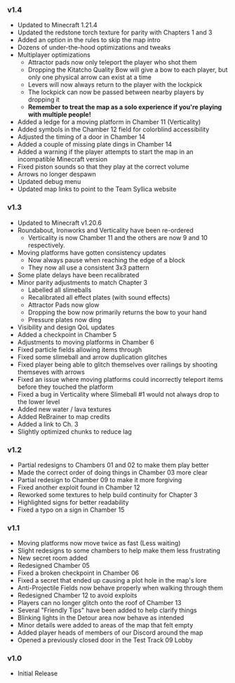 ### v1.4
- Updated to Minecraft 1.21.4
- Updated the redstone torch texture for parity with Chapters 1 and 3
- Added an option in the rules to skip the map intro
- Dozens of under-the-hood optimizations and tweaks
- Multiplayer optimizations
  - Attractor pads now only teleport the player who shot them
  - Dropping the Kitatcho Quality Bow will give a bow to each player, but only one physical arrow can exist at a time
  - Levers will now always return to the player with the lockpick
  - The lockpick can now be passed between nearby players by dropping it
  - **Remember to treat the map as a solo experience if you're playing with multiple people!**
- Added a ledge for a moving platform in Chamber 11 (Verticality)
- Added symbols in the Chamber 12 field for colorblind accessibility
- Adjusted the timing of a door in Chamber 14
- Added a couple of missing plate dings in Chamber 14
- Added a warning if the player attempts to start the map in an incompatible Minecraft version
- Fixed piston sounds so that they play at the correct volume
- Arrows no longer despawn
- Updated debug menu
- Updated map links to point to the Team Syllica website

### v1.3
- Updated to Minecraft v1.20.6
- Roundabout, Ironworks and Verticality have been re-ordered
  - Verticality is now Chamber 11 and the others are now 9 and 10 respectively.
- Moving platforms have gotten consistency updates
  - Now always pause when reaching the edge of a block
  - They now all use a consistent 3x3 pattern
- Some plate delays have been recalibrated
- Minor parity adjustments to match Chapter 3
  - Labelled all slimeballs
  - Recalibrated all effect plates (with sound effects)
  - Attractor Pads now glow
  - Dropping the bow now primarily returns the bow to your hand
  - Pressure plates now ding
- Visibility and design QoL updates
- Added a checkpoint in Chamber 5
- Adjustments to moving platforms in Chamber 6
- Fixed particle fields allowing items through
- Fixed some slimeball and arrow duplication glitches
- Fixed player being able to glitch themselves over railings by shooting themseves with arrows
- Fixed an issue where moving platforms could incorrectly teleport items before they touched the platform
- Fixed a bug in Verticality where Slimeball #1 would not always drop to the lower level
- Added new water / lava textures
- Added ReBrainer to map credits
- Added a link to Ch. 3
- Slightly optimized chunks to reduce lag

### v1.2
- Partial redesigns to Chambers 01 and 02 to make them play better
- Made the correct order of doing things in Chamber 03 more clear
- Partial redesign to Chamber 09 to make it more forgiving 
- Fixed another exploit found in Chamber 12
- Reworked some textures to help build continuity for Chapter 3
- Highlighted signs for better readability
- Fixed a typo on a sign in Chamber 15

### v1.1
- Moving platforms now move twice as fast (Less waiting)
- Slight redesigns to some chambers to help make them less frustrating
- New secret room added
- Redesigned Chamber 05 
- Fixed a broken checkpoint in Chamber 06 
- Fixed a secret that ended up causing a plot hole in the map's lore
- Anti-Projectile Fields now behave properly when walking through them
- Redesigned Chamber 12 to avoid exploits
- Players can no longer glitch onto the roof of Chamber 13
- Several "Friendly Tips" have been added to help clarify things
- Blinking lights in the Detour area now behave as intended
- Minor details were added to areas of the map that felt empty 
- Added player heads of members of our Discord around the map 
- Opened a previously closed door in the Test Track 09 Lobby

### v1.0
- Initial Release